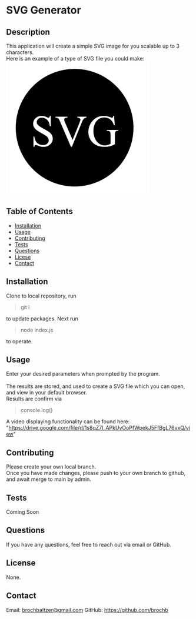 
  # SVG Generator

  ## Description
  This application will create a simple SVG image for you scalable up to 3 characters.<br>
  Here is an example of a type of SVG file you could make:<br>
  ![Example SVG file](/Assets//Images/image.png)


  ## Table of Contents
  - [Installation](#installation)
  - [Usage](#usage)
  - [Contributing](#contributing)
  - [Tests](#tests)
  - [Questions](#questions)
  - [Licese](#license)
  - [Contact](#contact)

  ## Installation
  Clone to local repository, run 
  >git i
  >
  to update packages. Next run 
  >node index.js
  >
  to operate.

  ## Usage
  Enter your desired parameters when prompted by the program.<br><br>
  The results are stored, and used to create a SVG file which you can open, and view in your default browser.<br>
  Results are confirm via 
  >console.log()
  >
  A video displaying functionality can be found here:<br>
  "https://drive.google.com/file/d/1s8qZ7I_APkUvOoPfWpekJ5FfBgL76vxQ/view"

  ## Contributing
  Please create your own local branch.<br>
  Once you have made changes, please push to your own branch to github, and await merge to main by admin.

  ## Tests
  Coming Soon

  ## Questions
  If you have any questions, feel free to reach out via email or GitHub.

  ## License
 None.

  ## Contact
  Email: brochbaltzer@gmail.com
  GitHub: https://github.com/brochb